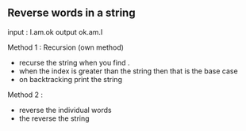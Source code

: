 ## Reverse words in a string

input : I.am.ok
output ok.am.I

Method 1 : Recursion (own method)

- recurse the string when you find . 
- when the index is greater than the string then that is the base case
- on backtracking print the string

Method 2 : 

- reverse the individual words 
- the reverse the string
